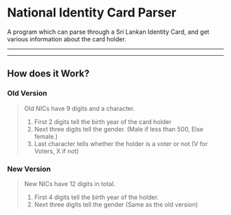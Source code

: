 # National Identity Card Parser

A program which can parse through a Sri Lankan Identity Card,
and get various information about the card holder.

---
---

## How does it Work?

### Old Version

> Old NICs have 9 digits and a character.
>
>   1. First 2 digits tell the birth year of the card holder
>   2. Next three digits tell the gender. (Male if less than 500, Else female.)
>   3. Last character tells whether the holder is a voter or not (V for Voters, X if not)

### New Version

> New NICs have 12 digits in total.
>
>   1. First 4 digits tell the birth year of the holder.
>   2. Next three digits tell the gender (Same as the old version)
